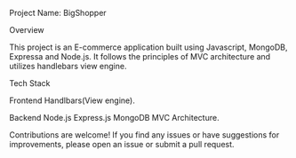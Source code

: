 Project Name: BigShopper

Overview

This project is an E-commerce application built using Javascript, MongoDB, Expressa and Node.js. It follows the principles of MVC architecture and utilizes handlebars view engine.

Tech Stack 

Frontend
Handlbars(View engine).

Backend
Node.js Express.js MongoDB MVC Architecture.


Contributions are welcome! If you find any issues or have suggestions for improvements, please open an issue or submit a pull request.

